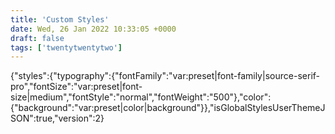```yaml
---
title: 'Custom Styles'
date: Wed, 26 Jan 2022 10:33:05 +0000
draft: false
tags: ['twentytwentytwo']
---
```


{"styles":{"typography":{"fontFamily":"var:preset|font-family|source-serif-pro","fontSize":"var:preset|font-size|medium","fontStyle":"normal","fontWeight":"500"},"color":{"background":"var:preset|color|background"}},"isGlobalStylesUserThemeJSON":true,"version":2}